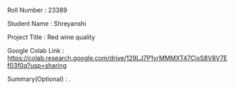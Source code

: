 Roll Number       :   23389

Student Name      :   Shreyanshi

Project Title     :   Red wine quality

Google Colab Link :   https://colab.research.google.com/drive/129LJ7P1yrMMMXT47CjxS8V8V7Ef03f0q?usp=sharing

Summary(Optional) :   .
